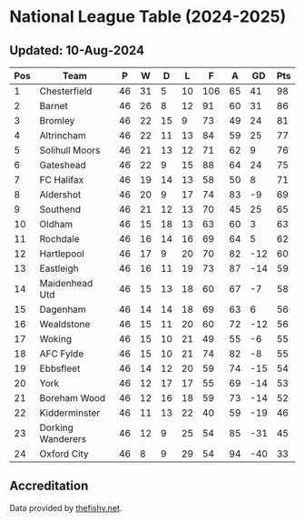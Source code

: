 # National League Table (2024-2025)
## Updated: 10-Aug-2024

| Pos | Team | P | W | D | L | F | A | GD | Pts |
| --- | --- | --- | --- | --- | --- | --- | --- | --- | --- |
| 1 | Chesterfield | 46 | 31 | 5 | 10 | 106 | 65 | 41 | 98 |
| 2 | Barnet | 46 | 26 | 8 | 12 | 91 | 60 | 31 | 86 |
| 3 | Bromley | 46 | 22 | 15 | 9 | 73 | 49 | 24 | 81 |
| 4 | Altrincham | 46 | 22 | 11 | 13 | 84 | 59 | 25 | 77 |
| 5 | Solihull Moors | 46 | 21 | 13 | 12 | 71 | 62 | 9 | 76 |
| 6 | Gateshead | 46 | 22 | 9 | 15 | 88 | 64 | 24 | 75 |
| 7 | FC Halifax | 46 | 19 | 14 | 13 | 58 | 50 | 8 | 71 |
| 8 | Aldershot | 46 | 20 | 9 | 17 | 74 | 83 | -9 | 69 |
| 9 | Southend | 46 | 21 | 12 | 13 | 70 | 45 | 25 | 65 |
| 10 | Oldham | 46 | 15 | 18 | 13 | 63 | 60 | 3 | 63 |
| 11 | Rochdale | 46 | 16 | 14 | 16 | 69 | 64 | 5 | 62 |
| 12 | Hartlepool | 46 | 17 | 9 | 20 | 70 | 82 | -12 | 60 |
| 13 | Eastleigh | 46 | 16 | 11 | 19 | 73 | 87 | -14 | 59 |
| 14 | Maidenhead Utd | 46 | 15 | 13 | 18 | 60 | 67 | -7 | 58 |
| 15 | Dagenham | 46 | 14 | 14 | 18 | 69 | 63 | 6 | 56 |
| 16 | Wealdstone | 46 | 15 | 11 | 20 | 60 | 72 | -12 | 56 |
| 17 | Woking | 46 | 15 | 10 | 21 | 49 | 55 | -6 | 55 |
| 18 | AFC Fylde | 46 | 15 | 10 | 21 | 74 | 82 | -8 | 55 |
| 19 | Ebbsfleet | 46 | 14 | 12 | 20 | 59 | 74 | -15 | 54 |
| 20 | York | 46 | 12 | 17 | 17 | 55 | 69 | -14 | 53 |
| 21 | Boreham Wood | 46 | 12 | 16 | 18 | 59 | 73 | -14 | 52 |
| 22 | Kidderminster | 46 | 11 | 13 | 22 | 40 | 59 | -19 | 46 |
| 23 | Dorking Wanderers | 46 | 12 | 9 | 25 | 54 | 85 | -31 | 45 |
| 24 | Oxford City | 46 | 8 | 9 | 29 | 54 | 94 | -40 | 33 |

## Accreditation 

Data provided by [thefishy.net](https://www.thefishy.net/).